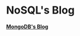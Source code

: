 # NoSQL's Blog

[**MongoDB's Blog**](https://github.com/galaxyglory/blog/tree/master/nosql/Mongodb/)

